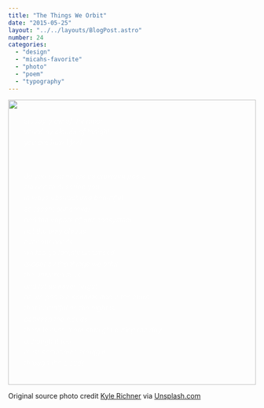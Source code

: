 ```yaml
---
title: "The Things We Orbit"
date: "2015-05-25"
layout: "../../layouts/BlogPost.astro"
number: 24
categories: 
  - "design"
  - "micahs-favorite"
  - "photo"
  - "poem"
  - "typography"
---
```


<div id="week-24-bg">
  <img src="/assets/images/Week-24.jpg" alt="">
  <img src="/assets/images/Week-24a.jpg" alt="">
  <div class="spacer"></div>
  <p>steady glow of the moon
  <br />veiled by clouds of tonight
  <br />you are how I feel</p>
  <br>
  <p>do you even notice us crowded poets
  <br />slaving to describe you
  <br />in ways abstract and beautiful
  <br />so recent our arrival
  <br />and the vapors of our ecosystem
  <br />not the only clouds
  <br />over our heads
  <br />we too go largely unnoticed
  <br />except by the things we orbit
  <br />the universe is us
  <br />and let us never forget
  <br />as we pen our sonnets about the stars
  <br />that beautiful as the night is
  <br />between the clouds
  <br />there is even more starlight during the day
  <br />although it too
  <br />must sometimes struggle
  <br />through the clouds</p>
  <div class="spacer"></div>
</div>

<p class="caption">Original source photo credit <a href="http://flickr.com/kylerichner" target="_blank" rel="noopener">Kyle Richner</a> via <a href="http://unsplash.com" target="_blank" rel="noopener">Unsplash.com</a></p>


<style>
  #week-24-bg {
    background: url("images/Week-24.jpg");
    color: #fff;
    background-size: cover;
    background-repeat: no-repeat;
    transition: background 4s ease;
    position: relative;
    overflow: hidden;
    width: 100vw;
    margin-left: calc(50% - 50vw);
  }

  @media (min-width: 640px) {
      #week-24-bg {
      width: 100%;
      margin-left: 0;
    }
  }

  @media (min-width: 1080px) {
    #week-24-bg {
      width: calc(100% + 20rem);
      margin-left: -10rem;
      min-height: 66rem;
    }
  }

  #week-24-bg p {
    font-style: italic;
    line-height: 1.6;
    color: #fff;
    opacity: .8;
    padding: 0 2rem;
  }

  #week-24-bg img {
    transition: opacity 2s ease;
    position: absolute;
    left: 0;
    top: 0;
    right: 0;
    bottom: 0;
    z-index: -1;
    width: 100%;
    min-height: 100%;
    margin: 0;
    padding: 0;
    object-fit: cover;
    object-position: bottom right;
  }

  #week-24-bg img + img {
    z-index: -2;
  }

  .spacer {
    width: 100%;
    margin: 2rem 0;
  }

  .hideme {
      height: 0;
      padding: 0px;
      margin: 0px;
      visibility: invisible;
      position: relative;
      float: right;
  }

  #week-24-bg:hover img:first-of-type {
    opacity: 0;
  }
</style>